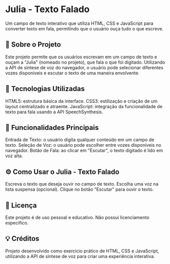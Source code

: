 # Julia - Texto Falado

Um campo de texto interativo que utiliza HTML, CSS e JavaScript para converter texto em fala, permitindo que o usuário ouça tudo o que escreve.

## 📝 Sobre o Projeto

Este projeto permite que os usuários escrevam em um campo de texto e ouçam a "Julia" (nomeado no projeto), que fala o que foi digitado. Utilizando a API de síntese de voz do navegador, o usuário pode selecionar diferentes vozes disponíveis e escutar o texto de uma maneira envolvente.

## 🚀 Tecnologias Utilizadas

HTML5: estrutura básica da interface.
CSS3: estilização e criação de um layout centralizado e atraente.
JavaScript: integração da funcionalidade de texto para fala usando a API SpeechSynthesis.

## 🎨 Funcionalidades Principais

Entrada de Texto: o usuário digita qualquer conteúdo em um campo de texto.
Seleção de Voz: o usuário pode escolher entre vozes disponíveis no navegador.
Botão de Fala: ao clicar em "Escutar", o texto digitado é lido em voz alta.

## ⚙️ Como Usar o Julia - Texto Falado

Escreva o texto que deseja ouvir no campo de texto.
Escolha uma voz na lista suspensa (opcional).
Clique no botão "Escutar" para ouvir o texto.

## 📄 Licença

Este projeto é de uso pessoal e educativo. Não possui licenciamento específico.

## 💡 Créditos

Projeto desenvolvido como exercício prático de HTML, CSS e JavaScript, utilizando a API de síntese de voz para criar uma experiência interativa.
